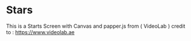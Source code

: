 # Stars
This is a Starts Screen with Canvas and papper.js from ( VideoLab )
credit to : https://www.videolab.ae
